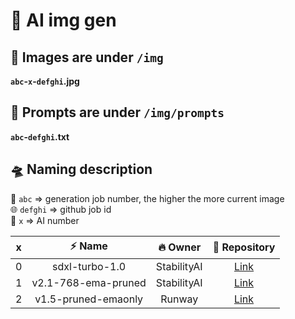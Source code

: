 # 🎉 AI img gen

## 🍹 Images are under `/img`

**`abc`-`x`-`defghi`.jpg**

## 💬 Prompts are under `/img/prompts`

**`abc`-`defghi`.txt**

## 🛸 Naming description

🔢 `abc` => generation job number, the higher the more current image  
🌐 `defghi` => github job id  
🧠 `x` => AI number

| x | ⚡ Name                         | 🔥 Owner        | 🚚 Repository                                                    |
|:-:|:-------------------------------:|:---------------:|:----------------------------------------------------------------:|
| 0 | sdxl-turbo-1.0                  | StabilityAI     | [Link](https://huggingface.co/stabilityai/sdxl-turbo/)           |
| 1 | v2.1-768-ema-pruned             | StabilityAI     | [Link](https://huggingface.co/stabilityai/stable-diffusion-2-1/) |
| 2 | v1.5-pruned-emaonly             | Runway          | [Link](https://huggingface.co/runwayml/stable-diffusion-v1-5/)   |

